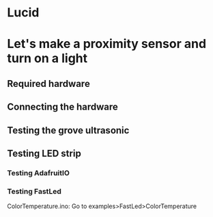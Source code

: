 # Lucid
# Let's make a proximity sensor and turn on a light
## Required hardware
## Connecting the hardware

## Testing the grove ultrasonic
## Testing LED strip
### Testing AdafruitIO
### Testing FastLed
 ColorTemperature.ino:
   Go to examples>FastLed>ColorTemperature

 
